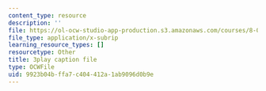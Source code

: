 ```yaml
---
content_type: resource
description: ''
file: https://ol-ocw-studio-app-production.s3.amazonaws.com/courses/8-01sc-classical-mechanics-fall-2016/9923b04bffa7c404412a1ab9096d0b9e_xZn4l1TSvPQ.srt
file_type: application/x-subrip
learning_resource_types: []
resourcetype: Other
title: 3play caption file
type: OCWFile
uid: 9923b04b-ffa7-c404-412a-1ab9096d0b9e
---
```

